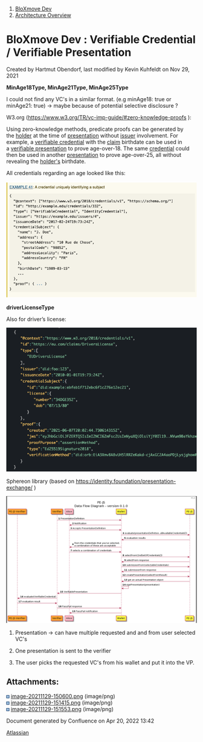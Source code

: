 <div id="page">

<div id="main" class="aui-page-panel">

<div id="main-header">

<div id="breadcrumb-section">

1.  <span>[BloXmove Dev](index.html)</span>
2.  <span>[Architecture
    Overview](Architecture-Overview_4492492808.html)</span>

</div>

# <span id="title-text"> BloXmove Dev : Verifiable Credential / Verifiable Presentation </span>

</div>

<div id="content" class="view">

<div class="page-metadata">

Created by <span class="author"> Hartmut Obendorf</span>, last modified
by <span class="editor"> Kevin Kuhfeldt</span> on Nov 29, 2021

</div>

<div id="main-content" class="wiki-content group">

**<span class="underline">MinAge18Type, MinAge21Type,
MinAge25Type</span>**

I could not find any VC's in a similar format. (e.g minAge18: true or
minAge21: true) → maybe because of potential selective disclosure ?

W3.org (<https://www.w3.org/TR/vc-imp-guide/#zero-knowledge-proofs> ):

Using zero-knowledge methods, predicate proofs can be generated by
the [holder](https://www.w3.org/TR/vc-imp-guide/#dfn-holders) at the
time
of [presentation](https://www.w3.org/TR/vc-imp-guide/#dfn-presentations) without [issuer](https://www.w3.org/TR/vc-imp-guide/#dfn-issuers) involvement.
For example, a [verifiable
credential](https://www.w3.org/TR/vc-imp-guide/#dfn-verifiable-credentials) with
the [claim](https://www.w3.org/TR/vc-imp-guide/#dfn-claims) birthdate
can be used in a [verifiable
presentation](https://www.w3.org/TR/vc-imp-guide/#dfn-verifiable-presentations) to
prove age-over-18. The
same [credential](https://www.w3.org/TR/vc-imp-guide/#dfn-credential) could
then be used in
another [presentation](https://www.w3.org/TR/vc-imp-guide/#dfn-presentations) to
prove age-over-25, all without revealing
the [holder's](https://www.w3.org/TR/vc-imp-guide/#dfn-holders) birthdate.

All credentials regarding an age looked like this:

<span class="confluence-embedded-file-wrapper image-center-wrapper">![](attachments/4494458942/4494524471.png)</span>

**<span class="underline">driverLicenseType</span>**

Also for driver’s license:

<span class="confluence-embedded-file-wrapper image-center-wrapper confluence-embedded-manual-size">![](attachments/4494458942/4494524479.png?width=680)</span>

Sphereon library (based on
<https://identity.foundation/presentation-exchange/> )

<span class="confluence-embedded-file-wrapper image-center-wrapper">![](attachments/4494458942/4494295282.png)</span>

1.  Presentation → can have multiple requested and and from user
    selected VC's

2.  One presentation is sent to the verifier

3.  The user picks the requested VC's from his wallet and put it into
    the VP.

</div>

<div class="pageSection group">

<div class="pageSectionHeader">

## Attachments:

</div>

<div class="greybox" data-align="left">

![](images/icons/bullet_blue.gif)
[image-20211129-150600.png](attachments/4494458942/4494524471.png)
(image/png)  
![](images/icons/bullet_blue.gif)
[image-20211129-151415.png](attachments/4494458942/4494524479.png)
(image/png)  
![](images/icons/bullet_blue.gif)
[image-20211129-151553.png](attachments/4494458942/4494295282.png)
(image/png)  

</div>

</div>

</div>

</div>

<div id="footer" data-role="contentinfo">

<div class="section footer-body">

Document generated by Confluence on Apr 20, 2022 13:42

<div id="footer-logo">

[Atlassian](http://www.atlassian.com/)

</div>

</div>

</div>

</div>
